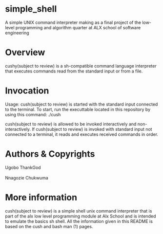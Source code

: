 # simple_shell

A simple UNIX command interpreter making as a final project of the low-level programming and algorithm quarter at ALX school of software engineering

# Overview
cushy(subject to review) is a sh-compatible command language interpreter that executes commands read from the standard input or from a file.

# Invocation
Usage: cush(subject to review) is started with the standard input connected to the terminal. To start, run the executtable located in this repository by using this command: ./cush

cush(subject to review) is allowed to be invoked interactively and non-interactively. If cush(subject to review) is invoked with standard input not connected to a terminal, it reads and executes received commands in order.

# Authors & Copyrights
Ugobo ThankGod
<br><br>
Nnagozie Chukwuma

# More information
cush(subject to review) is a simple shell unix command interpreter that is part of the alx low level programming module at Alx School and is intended to emulate the basics sh shell. All the information given in this README is based on the cush and bash man (1) pages.